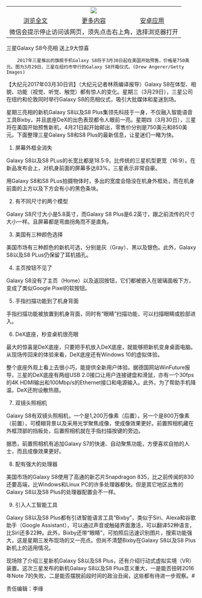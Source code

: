 

<table>
  <tr>
    <td align="center" colspan="3">
      <a href="https://github.com/ogate/ogate/blob/master/README.md"><img src="https://cloud.githubusercontent.com/assets/11880933/13434984/f430fae2-e012-11e5-814f-c2df1e82b247.jpg"/></a>
    </td>
  </tr>
  <tr>
    <td align="center">
      <a href="https://s3.ap-south-1.amazonaws.com/ogatem/oGate.htm?c815415&from=oNote">浏览全文</a>
    </td>
    <td align="center">
      <a href="https://s3.ap-south-1.amazonaws.com/ogatem/oGate.htm?from=oNote">更多内容</a>
    </td>
    <td align="center">
      <a href="https://raw.githubusercontent.com/ogate/up/master/ogate.apk">安卓应用</a>
    </td>
  </tr>
  <tr>
    <td align="center" colspan="3">
      微信会提示停止访问该网页，须先点击右上角，选择浏览器打开
    </td>
  </tr>
</table>    



三星Galaxy S8今亮相 送上9大惊喜






        2017年三星推出的旗舰手机Galaxy S8将于3月30日起在美国开始预售，价格是750美元。图为3月29日，三星在纽约市举行的Galaxy S8开箱仪式。(Drew Angerer/Getty Images)

【大纪元2017年03月30日讯】（大纪元记者林燕编译报导）Galaxy S8在体型、相貌、功能（视觉、听觉、触觉）都有惊人的变化。星期三（3月29日），三星公司在纽约和伦敦同时举行Galaxy S8的亮相仪式，吸引大批媒体和星迷到场。


星期三亮相的新机Galaxy S8以及S8 Plus集领先科技于一身，不仅融入智能语音工具Bixby，并且底座DeX的出色表现都令人眼前一亮。星期四（3月30日），三星将在美国开始预售新机，4月21日起开始邮出，零售价分别是750美元和850美元。下面整理三星Galaxy S8和S8 Plus的最新信息，让星迷们一睹为快。


1. 屏幕外框全消失


Galaxy S8以及S8 PLus的长宽比都是18.5:9，比传统的三星机型更宽（16:9）。在新品发布会上，对机身前面的屏幕多达83%，三星表示非常自豪。


用Galaxy S8和S8 PLus拍摄物体时，多出的宽度会隐没在机身外框处，而在机身前面的上方以及下方会有小的黑色条块。


2. 有不同尺寸的两个模型


Galaxy S8尺寸大小是5.8英寸，而Galaxy S8 Plus是6.2英寸，跟之前流传的尺寸大小一样。且屏幕都是弯曲拐角而不是直角。


3. 美国有三种颜色选择


美国市场有三种颜色的新机可选，分别是灰（Gray）、黑以及银色。此外，Galaxy S8以及S8 PLus仍保留了耳机插孔。


4. 主页按钮不见了


Galaxy S8没有了主页（Home）以及返回按钮，它们都被嵌入在玻璃面板下方，变成了类似Google Pixel的软按钮。


5. 手指扫描功能到了机身背面


手指扫描功能被放置到机身背面，同时有“眼睛”扫描功能，可以扫描眼睛或脸部进入。


6. DeX底座，秒变桌机很亮眼


最大的惊喜是DeX底座，只要把手机放入DeX底座，就能够把新机变身桌面电脑。从现场传回来的体验来看，DeX底座还有Windows 10的虚拟体验。


整个底座外观上看上去很小巧，能提供全新用户体验。据德国网站WinFuture报导，三星的DeX底座有两组USB 2.0接口让用户连接键盘和滑鼠，亦有一个30fps的4K HDMI输出和100Mbp/s的Ethernet接口和电源输入。此外，为了帮助手机降温，DeX还附设散热扇。


7. 双镜头照相机


Galaxy S8有双镜头照相机，一个是1,200万像素（后置），另一个是800万像素（前置），可模糊背景以及采用光学聚焦成像，使成像效果更好。前置照相机藏在外框顶部的挡板处，后置照相机就在手指扫描按键的旁边。


据悉，前置照相机有追加Galaxy S7的快速、自动聚焦功能，方便喜欢自拍的人士，而且成像效果更好。


8. 配有强大的处理器


美国市场的Galaxy S8使用了高通的新芯片Snapdragon 835，比之前传闻的830还要高端，比Windows和Linux PC的许多处理器都快。但是其它地区出售的Galaxy S8以及S8 Plus的处理器配置会不一样。


9. 引入人工智能工具


Galaxy S8以及S8 Plus都有引进智能语言工具“Bixby”，类似于Siri、Alexa和谷歌助手（Google Assistant），可以通过声音或触碰界面激活，可以翻译52种语言，比Siri还多22种。此外，Bixby还带“眼睛”，可拍照后迅速识别图片，搜索功能强大，这是星期三发布现场的又一亮点。但尚不清楚Bixby在Galaxy S8以及S8 Plus新机上的适用情况。


现场除了介绍三星新机Galaxy S8以及S8 Plus，还有介绍行动式虚拟实境（VR）装置。这次三星发布的新机Galaxy S8以及S8 Plus意义重大，一是能否扭转2016年Note 7的失败，二是能否摆脱前段时间的政治丑闻，这些都有待进一步观察。#


责任编辑：李缘



